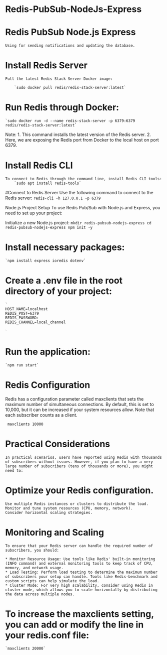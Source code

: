 # Redis-PubSub-NodeJs-Express
# Redis PubSub Node.js Express
    Using for sending notifications and updating the database.

# Install Redis Server
    Pull the latest Redis Stack Server Docker image:

        `sudo docker pull redis/redis-stack-server:latest`

 # Run Redis through Docker:
    `sudo docker run -d --name redis-stack-server -p 6379:6379 redis/redis-stack-server:latest`

 Note:
    1. This command installs the latest version of the Redis server.
    2. Here, we are exposing the Redis port from Docker to the local host on port 6379.
# Install Redis CLI
    To connect to Redis through the command line, install Redis CLI tools:   
        `sudo apt install redis-tools`

#Connect to Redis Server
    Use the following command to connect to the Redis server:
        `redis-cli -h 127.0.0.1 -p 6379`
   
Node.js Project Setup
To use Redis Pub/Sub with Node.js and Express, you need to set up your project:

Initialize a new Node.js project:
    `mkdir redis-pubsub-nodejs-express
    cd redis-pubsub-nodejs-express
    npm init -y `

# Install necessary packages:
    `npm install express ioredis dotenv`

# Create a .env file in the root directory of your project:
    `
    HOST_NAME=localhost
    REDIS_POST=6379
    REDIS_PASSWORD:
    REDIS_CHANNEL=local_channel
`
# Run the application:

    `npm run start`

# Redis Configuration 
Redis has a configuration parameter called maxclients that sets the maximum number of simultaneous connections. By default, this is set to 10,000, but it can be increased if your system resources allow. Note that each subscriber counts as a client.
   
   ` maxclients 10000`


# Practical Considerations
    In practical scenarios, users have reported using Redis with thousands of subscribers without issues. However, if you plan to have a very large number of subscribers (tens of thousands or more), you might need to:

# Optimize your Redis configuration.
    Use multiple Redis instances or clusters to distribute the load.
    Monitor and tune system resources (CPU, memory, network).
    Consider horizontal scaling strategies.
# Monitoring and Scaling
    To ensure that your Redis server can handle the required number of subscribers, you should:

    * Monitor Resource Usage: Use tools like Redis' built-in monitoring (INFO command) and external monitoring tools to keep track of CPU, memory, and network usage.
    * Load Testing: Perform load testing to determine the maximum number of subscribers your setup can handle. Tools like Redis-benchmark and custom scripts can help simulate the load.
    * Cluster Mode: For very high scalability, consider using Redis in cluster mode, which allows you to scale horizontally by distributing the data across multiple nodes. 
      
# To increase the maxclients setting, you can add or modify the line in your redis.conf file:

    `maxclients 20000`
    